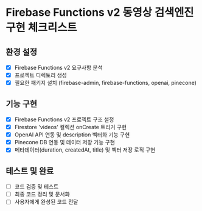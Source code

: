 # Firebase Functions v2 동영상 검색엔진 구현 체크리스트

## 환경 설정
- [x] Firebase Functions v2 요구사항 분석
- [x] 프로젝트 디렉토리 생성
- [x] 필요한 패키지 설치 (firebase-admin, firebase-functions, openai, pinecone)

## 기능 구현
- [x] Firebase Functions v2 프로젝트 구조 설정
- [x] Firestore 'videos' 컬렉션 onCreate 트리거 구현
- [x] OpenAI API 연동 및 description 벡터화 기능 구현
- [x] Pinecone DB 연동 및 데이터 저장 기능 구현
- [x] 메타데이터(duration, createdAt, title) 및 벡터 저장 로직 구현

## 테스트 및 완료
- [ ] 코드 검증 및 테스트
- [ ] 최종 코드 정리 및 문서화
- [ ] 사용자에게 완성된 코드 전달
